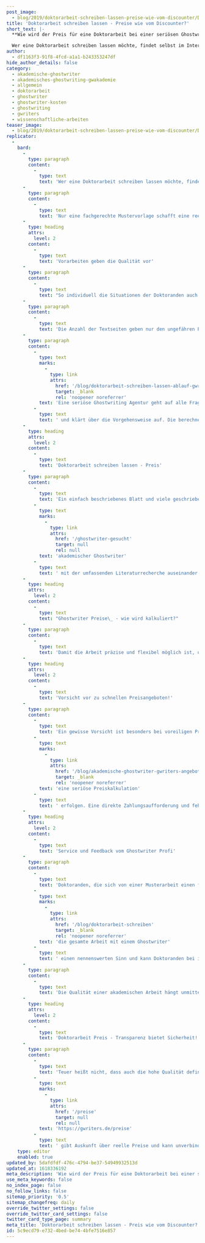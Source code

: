 ```yaml
---
post_image:
  - blog/2019/doktorarbeit-schreiben-lassen-preise-wie-vom-discounter/Doktorarbeit-schreiben-lassen-Preis.jpg
title: 'Doktorarbeit schreiben lassen - Preise wie vom Discounter?'
short_text: |-
  **Wie wird der Preis für eine Doktorarbeit bei einer seriösen Ghostwriting Agentur berechnet? Wir erklären, worauf Sie wirklich achten müssen!**

  Wer eine Doktorarbeit schreiben lassen möchte, findet selbst im Internet eine wahre Angebotsflut. Einzelne akademische Ghostwriter sowie große Ghostwriting Agenturen bieten ihre Dienstleistungen teilweise sogar zu Dumpingpreisen an. Einfach einmal die Dissertation von einem unbekannten Akademiker verfassen zu lassen, ist somit fast im Übermaß möglich...
author:
  - df1163f3-91f8-4fcd-a1a1-b243353247df
hide_author_details: false
category:
  - akademische-ghostwriter
  - akademisches-ghostwriting-gwakademie
  - allgemein
  - doktorarbeit
  - ghostwriter
  - ghostwriter-kosten
  - ghostwriting
  - gwriters
  - wissenschaftliche-arbeiten
teaser_image:
  - blog/2019/doktorarbeit-schreiben-lassen-preise-wie-vom-discounter/Doktorarbeit-schreiben-lassen-Preis.jpg
replicator:
  -
    bard:
      -
        type: paragraph
        content:
          -
            type: text
            text: 'Wer eine Doktorarbeit schreiben lassen möchte, findet selbst im Internet eine wahre Angebotsflut. Einzelne akademische Ghostwriter sowie große Ghostwriting Agenturen bieten ihre Dienstleistungen teilweise sogar zu Dumpingpreisen an. Einfach einmal die Dissertation von einem unbekannten Akademiker verfassen zu lassen, ist somit fast im Übermaß möglich. Die Qualität bleibt dahingehend allerdings erst einmal verdeckt.'
      -
        type: paragraph
        content:
          -
            type: text
            text: 'Nur eine fachgerechte Mustervorlage schafft eine reelle Basis. Wie eine solche wissenschaftliche Abschlussarbeit von einem mangelhaften und unseriösen Service zu unterscheiden ist, legen ein paar wesentliche Faktoren dar. Dabei kommt es unmittelbar auch auf den Preis an. Eine vorbildliche Abschlussarbeit, die als Beispielmuster nützlich ist, geht mit einer transparenten Kostenbildung einher.'
      -
        type: heading
        attrs:
          level: 2
        content:
          -
            type: text
            text: 'Vorarbeiten geben die Qualität vor'
      -
        type: paragraph
        content:
          -
            type: text
            text: "So individuell die Situationen der Doktoranden auch sind, so spezifisch sind auch die Dissertationen. Einzelne Faktoren gestalten den Preis einer Dissertation und werden bei einer seriösen Ghostwriter Agentur übersichtlich dargestellt. Damit der Ghostwriter seine Arbeitsleistung berechnen kann, sind Angaben zum Fachthema, zur Fragestellung sowie die Bewertung der Komplexität wichtig. An der Vorarbeit ist prinzipiell zu bemerken, welches Qualitätsniveau der Service erfüllt. Schließlich kann eine Dissertation mit fehlenden Angaben keine Meisterleistung werden. Daher heißt es, dass der Gesamtpreis transparent gestaltet sein sollte. Unbedingt nachvollziehbar sein müssen, wenn Sie sich eine Mustervorlage für Ihre Dissertation schreiben lassen, Kosten und Leistungsumfang des Ghostwriting-Services. Somit ist auch das Risiko minimiert, dass die Qualität eventuell diverse Mängel aufweisen wird.\_"
      -
        type: paragraph
        content:
          -
            type: text
            text: 'Die Anzahl der Textseiten geben nur den ungefähren Preis für die wissenschaftliche Arbeit bekannt. Diverse Verzeichnisse und Appendix sind bereits inklusive. Über dem Ganzen steht die Komplexität des Themas. Es sei gesagt, dass Berechnungen im Ingenieurwesen oder experimentelle Ergebnisse der Chemie eine explizite Aufarbeitung und Formatierung verlangen und durchaus die Bearbeitungszeit verlängern. Daher können sich die Preise pro Textseite je nach Fachbereich deutlich unterscheiden. Geschrieben werden jene Abschlussarbeiten von Doktoren oder Professoren, die ebenfalls einen individuellen Preis einfordern.'
      -
        type: paragraph
        content:
          -
            type: text
            marks:
              -
                type: link
                attrs:
                  href: '/blog/doktorarbeit-schreiben-lassen-ablauf-gwriters'
                  target: _blank
                  rel: 'noopener noreferrer'
            text: 'Eine seriöse Ghostwriting Agentur geht auf alle Fragen rund um die Dienstleistung ein'
          -
            type: text
            text: ' und klärt über die Vorgehensweise auf. Die berechnete Arbeitsleistung, welche eine Dissertation einfordert, ist an erster Stelle durch die Qualität bedingt. Ansonsten kann sich der Preiskompromiss nicht nur in fehlerhaften Texten äußern, sondern lässt durchaus auch das Plagiatsrisiko steigen. Eine Doktorarbeit schreiben zu lassen ist eine Möglichkeit, die sich positiv sowie negativ auf die eigene berufliche Karriere auswirken kann. Regelrechte Dumpingpreise deuten auf Massenware hin. Eine hochwertige Doktorarbeit ist hingegen weit entfernt davon, ein Massenprodukt zu sein.'
      -
        type: heading
        attrs:
          level: 2
        content:
          -
            type: text
            text: 'Doktorarbeit schreiben lassen - Preis'
      -
        type: paragraph
        content:
          -
            type: text
            text: 'Ein einfach beschriebenes Blatt und viele geschriebene Seiten über ein Thema, diese Fakten stellen noch lange keine fachgerechte Dissertation dar, sondern stellen die Seriosität eines Ghostwriters in Frage. Eine fachgerechte Abschlussarbeit ist von einem Experten verfasst worden, welcher sich an einer Forschungslücke bedient und sich mit dieser intensiv befasst. Ebenso setzt sich ein '
          -
            type: text
            marks:
              -
                type: link
                attrs:
                  href: '/ghostwriter-gesucht'
                  target: null
                  rel: null
            text: 'akademischer Ghostwriter'
          -
            type: text
            text: ' mit der umfassenden Literaturrecherche auseinander. Vorarbeiten werden bei der Kostenerstellung berücksichtigt und Korrekturschleifen sind ebenso bereits im Preis enthalten. Des Weiteren sind beratende Telefongespräche möglich. Kompetente Agenturen geben allen interessierten Doktoranden zudem Tipps und Infos zur Rechtslage weiter. Diese Eckpunkte geben einen Hinweis darauf, ob es sich um einen seriösen Anbieter handelt und welche Faktoren den Gesamtpreis bestimmen.'
      -
        type: heading
        attrs:
          level: 2
        content:
          -
            type: text
            text: "Ghostwriter Preise\_ - wie wird kalkuliert?"
      -
        type: paragraph
        content:
          -
            type: text
            text: 'Damit die Arbeit präzise und flexibel möglich ist, umfasst eine Abschlussarbeit einen angemessenen Preis. Da der Preis in der Regel pro Textseite berechnet wird, kann dementsprechend auch die Qualität deutlich abweichen. Steht den Ghostwritern ein größeres Budget zur Verfügung, bleibt auch mehr Zeit für den Auftrag. Dahinter steht in der Regel ein Team aus qualifizierten Experten, die jeweils einen eigenen Aufgabenbereich erfüllen. Sie sind alle damit beschäftigt, im Kundenauftrag erstellte akademische Arbeiten aushändigen zu können. Das Management einer seriösen Agentur hält zum Beispiel Background Checks für Autoren bereit. Ebenso werden durchweg Qualitätskontrollen der erstellten Abschlussarbeiten gemacht, bevor diese ausgehändigt werden. Professionelle Plagiatsprüfungen und Supervisoring sind weitere Services, welche etwas über die Qualität der Endergebnisse aussagen können.'
      -
        type: heading
        attrs:
          level: 2
        content:
          -
            type: text
            text: 'Vorsicht vor zu schnellen Preisangeboten!'
      -
        type: paragraph
        content:
          -
            type: text
            text: 'Ein gewisse Vorsicht ist besonders bei voreiligen Preisangeboten angebracht. Erst nach einer genauen Prüfung der Anfrage kann auch '
          -
            type: text
            marks:
              -
                type: link
                attrs:
                  href: '/blog/akademische-ghostwriter-gwriters-angebot'
                  target: _blank
                  rel: 'noopener noreferrer'
            text: 'eine seriöse Preiskalkulation'
          -
            type: text
            text: ' erfolgen. Eine direkte Zahlungsaufforderung und fehlende Kontaktangaben sind weitere Indizien, die eine Ghostwriter Zusammenarbeit nicht beinhalten sollte. Der Preis an sich soll Kunden nicht abschrecken. Eine wissenschaftliche Abschlussarbeit umfasst das Schreiben auf hohem Niveau. Dass sich genau dieses wissenschaftliche Schreiben bezahlen lässt, ist daher eindeutig klar. Doch die Gegenleistung kann beachtlich sein. Eine plagiatsfreie Abschlussarbeit vom Experten, die alle Pflichtangaben beinhaltet, kann jedem Doktoranden eine fachgerechte Basis bieten. Daraufhin lässt sich die eigene Dissertation erfolgversprechend verfassen. Das Sparen am Ghostwriter ist kein empfehlenswerter Ansatz. Eine wissenschaftliche Arbeit bietet nämlich Lernoptionen an. Allerdings muss dafür selbstverständlich die Richtigkeit gegeben sein. Eine kostengünstige Abschlussarbeit kann die Voraussetzungen jedoch häufig nicht erfüllen.'
      -
        type: heading
        attrs:
          level: 2
        content:
          -
            type: text
            text: 'Service und Feedback vom Ghostwriter Profi'
      -
        type: paragraph
        content:
          -
            type: text
            text: 'Doktoranden, die sich von einer Musterarbeit einen fachgerechten Input versprechen, sollten mit einem angemessenen Preis rechnen. Die Ausgaben machen sich dann bezahlt, wenn im Gegenzug ein professionelles Team beiseite steht. Geht eine Anfrage bei einer Ghostwriter Agentur ein, kümmert sich das Management darum, einen passenden Experten zu finden. Erst dann macht '
          -
            type: text
            marks:
              -
                type: link
                attrs:
                  href: '/blog/doktorarbeit-schreiben'
                  target: _blank
                  rel: 'noopener noreferrer'
            text: 'die gesamte Arbeit mit einem Ghostwriter'
          -
            type: text
            text: ' einen nennenswerten Sinn und kann Doktoranden bei ihrem Berufsweg zum Doktortitel fachspezifisch unterstützen.'
      -
        type: paragraph
        content:
          -
            type: text
            text: 'Die Qualität einer akademischen Arbeit hängt unmittelbar mit dem Management zusammen und ob das Ghostwriting mehr beinhaltet als seitenweise Texte zu produzieren. Die Vorgaben der Fakultäten sind stets Begleiter der täglichen Arbeit einer seriösen Ghostwriting Agentur. Eine akademische Abschlussarbeit besitzt Gewicht im Thema und dieses kommt bei einem serösen Ghostwriter deutlich hervor. Die Anlaufstelle sollte eine seriöse Ghostwriter Agentur sein, welcher die verantwortungsvolle Arbeit bewusst ist und erst nach aufschlussreicher Bearbeitung der Anfrage mit der Suche nach dem passenden Ghostwriter beginnt.'
      -
        type: heading
        attrs:
          level: 2
        content:
          -
            type: text
            text: 'Doktorarbeit Preis - Transparenz bietet Sicherheit!'
      -
        type: paragraph
        content:
          -
            type: text
            text: 'Teuer heißt nicht, dass auch die hohe Qualität definitiv gegeben ist. Aus diesem Grund ist es wichtig, dass die Ghostwriter Preise im Gesamten betrachtet werden und eine gewisse Kostentransparenz bieten. Ein voreiliges Abhandeln sowie ein undurchsichtiges Management sind keine Services eines seriösen Ghostwriters. Gehen Doktoranden eine unklare Vereinbarung mit einem Ghostwriter ein, droht das Risiko, eine bezahlte Dienstleistung gar nicht oder nicht zufriedenstellend erfüllt zu bekommen. Fachgerechte, strukturierte Vorgehensweisen und kompetente Kommunikationswege sind immer relevant und können durchaus vor unsachgemäßer Auftragserfüllung bewahren. Unser Preisrechner '
          -
            type: text
            marks:
              -
                type: link
                attrs:
                  href: '/preise'
                  target: null
                  rel: null
            text: 'https://gwriters.de/preise'
          -
            type: text
            text: ' gibt Auskunft über reelle Preise und kann unverbindlich genutzt werden.'
    type: editor
    enabled: true
updated_by: 5dafdfdf-476c-4794-be37-54949932513d
updated_at: 1618336192
meta_description: 'Wie wird der Preis für eine Doktorarbeit bei einer seriösen Ghostwriting Agentur berechnet? Wir erklären, worauf Sie wirklich achten müssen!'
use_meta_keywords: false
no_index_page: false
no_follow_links: false
sitemap_priority: '0.5'
sitemap_changefreq: daily
override_twitter_settings: false
override_twitter_card_settings: false
twitter_card_type_page: summary
meta_title: 'Doktorarbeit schreiben lassen - Preis wie vom Discounter? • GWriters.de'
id: 5c9ecd79-e732-4bed-be74-4bfe7516e857
---
```

